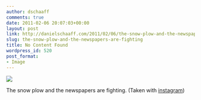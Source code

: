 ```yaml
---
author: dschaaff
comments: true
date: 2011-02-06 20:07:03+00:00
layout: post
link: http://danielschaaff.com/2011/02/06/the-snow-plow-and-the-newspapers-are-fighting/
slug: the-snow-plow-and-the-newspapers-are-fighting
title: No Content Found
wordpress_id: 520
post_format:
- Image
---
```


![](https://danielschaaff.files.wordpress.com/2011/02/tumblr_lg7p7petug1qcnv82o1_1280.jpg)

The snow plow and the newspapers are fighting. (Taken with [instagram](http://instagr.am))
